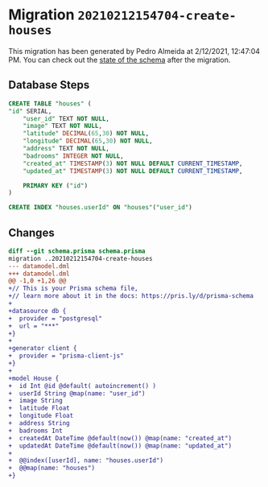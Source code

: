 # Migration `20210212154704-create-houses`

This migration has been generated by Pedro Almeida at 2/12/2021, 12:47:04 PM.
You can check out the [state of the schema](./schema.prisma) after the migration.

## Database Steps

```sql
CREATE TABLE "houses" (
"id" SERIAL,
    "user_id" TEXT NOT NULL,
    "image" TEXT NOT NULL,
    "latitude" DECIMAL(65,30) NOT NULL,
    "longitude" DECIMAL(65,30) NOT NULL,
    "address" TEXT NOT NULL,
    "badrooms" INTEGER NOT NULL,
    "created_at" TIMESTAMP(3) NOT NULL DEFAULT CURRENT_TIMESTAMP,
    "updated_at" TIMESTAMP(3) NOT NULL DEFAULT CURRENT_TIMESTAMP,

    PRIMARY KEY ("id")
)

CREATE INDEX "houses.userId" ON "houses"("user_id")
```

## Changes

```diff
diff --git schema.prisma schema.prisma
migration ..20210212154704-create-houses
--- datamodel.dml
+++ datamodel.dml
@@ -1,0 +1,26 @@
+// This is your Prisma schema file,
+// learn more about it in the docs: https://pris.ly/d/prisma-schema
+
+datasource db {
+  provider = "postgresql"
+  url = "***"
+}
+
+generator client {
+  provider = "prisma-client-js"
+}
+
+model House {
+  id Int @id @default( autoincrement() )
+  userId String @map(name: "user_id")
+  image String
+  latitude Float
+  longitude Float
+  address String
+  badrooms Int
+  createdAt DateTime @default(now()) @map(name: "created_at")
+  updatedAt DateTime @default(now()) @map(name: "updated_at")
+
+  @@index([userId], name: "houses.userId")
+  @@map(name: "houses")
+}
```


